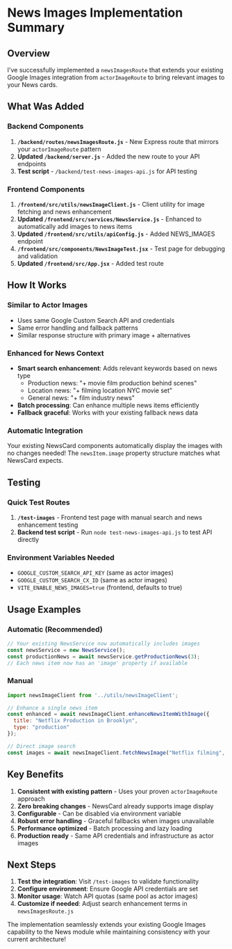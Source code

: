 # News Images Implementation Summary

## Overview
I've successfully implemented a `newsImagesRoute` that extends your existing Google Images integration from `actorImageRoute` to bring relevant images to your News cards.

## What Was Added

### Backend Components
1. **`/backend/routes/newsImagesRoute.js`** - New Express route that mirrors your `actorImageRoute` pattern
2. **Updated `/backend/server.js`** - Added the new route to your API endpoints
3. **Test script** - `/backend/test-news-images-api.js` for API testing

### Frontend Components  
1. **`/frontend/src/utils/newsImageClient.js`** - Client utility for image fetching and news enhancement
2. **Updated `/frontend/src/services/NewsService.js`** - Enhanced to automatically add images to news items
3. **Updated `/frontend/src/utils/apiConfig.js`** - Added NEWS_IMAGES endpoint
4. **`/frontend/src/components/NewsImageTest.jsx`** - Test page for debugging and validation
5. **Updated `/frontend/src/App.jsx`** - Added test route

## How It Works

### Similar to Actor Images
- Uses same Google Custom Search API and credentials
- Same error handling and fallback patterns  
- Similar response structure with primary image + alternatives

### Enhanced for News Context
- **Smart search enhancement**: Adds relevant keywords based on news type
  - Production news: "+ movie film production behind scenes"
  - Location news: "+ filming location NYC movie set"  
  - General news: "+ film industry news"
- **Batch processing**: Can enhance multiple news items efficiently
- **Fallback graceful**: Works with your existing fallback news data

### Automatic Integration
Your existing NewsCard components automatically display the images with no changes needed! The `newsItem.image` property structure matches what NewsCard expects.

## Testing

### Quick Test Routes
1. **`/test-images`** - Frontend test page with manual search and news enhancement testing
2. **Backend test script** - Run `node test-news-images-api.js` to test API directly

### Environment Variables Needed
- `GOOGLE_CUSTOM_SEARCH_API_KEY` (same as actor images)
- `GOOGLE_CUSTOM_SEARCH_CX_ID` (same as actor images) 
- `VITE_ENABLE_NEWS_IMAGES=true` (frontend, defaults to true)

## Usage Examples

### Automatic (Recommended)
```javascript
// Your existing NewsService now automatically includes images
const newsService = new NewsService();
const productionNews = await newsService.getProductionNews(3);
// Each news item now has an 'image' property if available
```

### Manual
```javascript
import newsImageClient from '../utils/newsImageClient';

// Enhance a single news item
const enhanced = await newsImageClient.enhanceNewsItemWithImage({
  title: "Netflix Production in Brooklyn", 
  type: "production"
});

// Direct image search
const images = await newsImageClient.fetchNewsImage("Netflix filming", "production");
```

## Key Benefits

1. **Consistent with existing pattern** - Uses your proven `actorImageRoute` approach
2. **Zero breaking changes** - NewsCard already supports image display
3. **Configurable** - Can be disabled via environment variable
4. **Robust error handling** - Graceful fallbacks when images unavailable
5. **Performance optimized** - Batch processing and lazy loading
6. **Production ready** - Same API credentials and infrastructure as actor images

## Next Steps

1. **Test the integration**: Visit `/test-images` to validate functionality
2. **Configure environment**: Ensure Google API credentials are set
3. **Monitor usage**: Watch API quotas (same pool as actor images)
4. **Customize if needed**: Adjust search enhancement terms in `newsImagesRoute.js`

The implementation seamlessly extends your existing Google Images capability to the News module while maintaining consistency with your current architecture!
